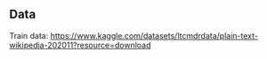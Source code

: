 

## Data

Train data: https://www.kaggle.com/datasets/ltcmdrdata/plain-text-wikipedia-202011?resource=download